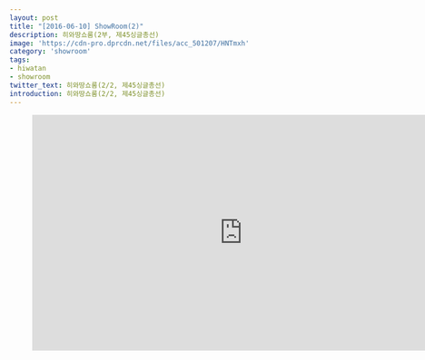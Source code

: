 ```yaml
---
layout: post
title: "[2016-06-10] ShowRoom(2)"
description: 히와땅쇼룸(2부, 제45싱글총선)
image: 'https://cdn-pro.dprcdn.net/files/acc_501207/HNTmxh'
category: 'showroom'
tags:
- hiwatan
- showroom
twitter_text: 히와땅쇼룸(2/2, 제45싱글총선)
introduction: 히와땅쇼룸(2/2, 제45싱글총선)
---
```

<figure class="video_container">
<iframe width="740" height="416" src="https://serviceapi.nmv.naver.com/flash/convertIframeTag.nhn?vid=F330396710228AB5B0ADB9822D7AE024021C&outKey=V1210b3c2af21fc556a61539917a6a68d3809c74fc0986d7668c7539917a6a68d3809" frameborder="no" scrolling="no" webkitallowfullscreen mozallowfullscreen allowfullscreen></iframe>
</figure>
